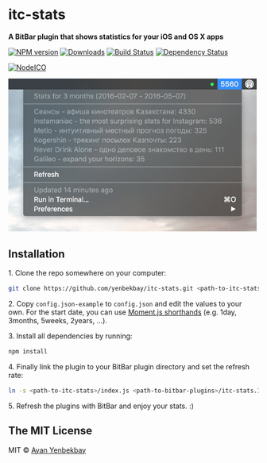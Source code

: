 # itc-stats
**A BitBar plugin that shows statistics for your iOS and OS X apps**

[![NPM version][npm-image]][npm-url] [![Downloads][downloads-image]][npm-url] [![Build Status][travis-image]][travis-url]  [![Dependency Status][daviddm-image]][daviddm-url]

[![NodeICO][nodeico-image]][nodeico-url]

<img width="500" alt="itc-stats demo" src="demo.png"/>

## Installation

1\. Clone the repo somewhere on your computer:

```bash
git clone https://github.com/yenbekbay/itc-stats.git <path-to-itc-stats>
```

2\. Copy `config.json-example` to `config.json` and edit the values to your own. For the start date, you can use [Moment.js shorthands](http://momentjs.com/docs/#/manipulating/) (e.g. 1day, 3months, 5weeks, 2years, ...).

3\. Install all dependencies by running:

```bash
npm install
```

4\. Finally link the plugin to your BitBar plugin directory and set the refresh rate:

```bash
ln -s <path-to-itc-stats>/index.js <path-to-bitbar-plugins>/itc-stats.1d.js
```

5\. Refresh the plugins with BitBar and enjoy your stats. :)

## The MIT License

MIT © [Ayan Yenbekbay](http://yenbekbay.me)


[downloads-image]: https://img.shields.io/npm/dm/itc-stats.svg
[npm-url]: https://www.npmjs.com/package/itc-stats
[npm-image]: https://img.shields.io/npm/v/itc-stats.svg

[travis-url]: https://travis-ci.org/yenbekbay/itc-stats
[travis-image]: https://img.shields.io/travis/yenbekbay/itc-stats.svg

[daviddm-image]: https://david-dm.org/yenbekbay/itc-stats.svg?theme=shields.io
[daviddm-url]: https://david-dm.org/yenbekbay/itc-stats

[nodeico-url]: https://nodei.co/npm/itc-stats
[nodeico-image]: https://nodei.co/npm/itc-stats.png?downloads=true&downloadRank=true
